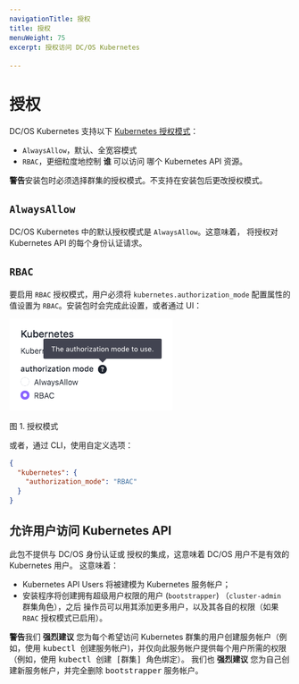 ```yaml
---
navigationTitle: 授权
title: 授权
menuWeight: 75
excerpt: 授权访问 DC/OS Kubernetes

---
```




# 授权

DC/OS Kubernetes 支持以下
[Kubernetes 授权模式](https://kubernetes.io/docs/reference/access-authn-authz/authorization/#authorization-modules)：

- `AlwaysAllow`，默认、全宽容模式
- `RBAC`，更细粒度地控制 **谁** 可以访问 哪个 Kubernetes API 资源。

<p class="message--important"><strong>警告</strong>安装包时必须选择群集的授权模式。不支持在安装包后更改授权模式。</p>


## `AlwaysAllow`

DC/OS Kubernetes 中的默认授权模式是 `AlwaysAllow`。这意味着，
将授权对 Kubernetes API 的每个身份认证请求。

## `RBAC`

要启用 `RBAC` 授权模式，用户必须将
 `kubernetes.authorization_mode` 配置属性的值设置为 `RBAC`。安装包时会完成此设置，或者通过 UI：

![alt text](../img/authorization-mode.png "Authorization Mode")

图 1. 授权模式

或者，通过 CLI，使用自定义选项：

```json
{
  "kubernetes": {
    "authorization_mode": "RBAC"
  }
}
```

## 允许用户访问 Kubernetes API

此包不提供与 DC/OS 身份认证或
授权的集成，这意味着 DC/OS 用户不是有效的 Kubernetes 用户。
这意味着：

- Kubernetes API Users 将被建模为 Kubernetes 服务帐户；
- 安装程序将创建拥有超级用户权限的用户 (`bootstrapper`) 
 （`cluster-admin` 群集角色），之后
 操作员可以用其添加更多用户，以及其各自的权限（如果 `RBAC`
 授权模式已启用）。

<p class="message--important"><strong>警告</strong>我们 <strong>强烈建议</strong> 您为每个希望访问 Kubernetes 群集的用户创建服务帐户（例如，使用 <tt>kubectl 创建服务帐户</tt>)，并仅向此服务帐户提供每个用户所需的权限（例如，使用 <tt>kubectl 创建 [群集] 角色绑定</tt>）。
我们也 <strong>强烈建议</strong> 您为自己创建新服务帐户，并完全删除 <tt>bootstrapper</tt> 服务帐户。</p>

